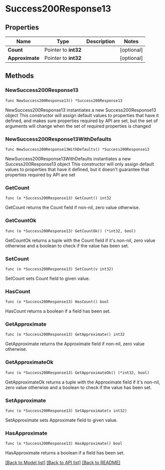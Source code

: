 # Success200Response13

## Properties

Name | Type | Description | Notes
------------ | ------------- | ------------- | -------------
**Count** | Pointer to **int32** |  | [optional] 
**Approximate** | Pointer to **int32** |  | [optional] 

## Methods

### NewSuccess200Response13

`func NewSuccess200Response13() *Success200Response13`

NewSuccess200Response13 instantiates a new Success200Response13 object
This constructor will assign default values to properties that have it defined,
and makes sure properties required by API are set, but the set of arguments
will change when the set of required properties is changed

### NewSuccess200Response13WithDefaults

`func NewSuccess200Response13WithDefaults() *Success200Response13`

NewSuccess200Response13WithDefaults instantiates a new Success200Response13 object
This constructor will only assign default values to properties that have it defined,
but it doesn't guarantee that properties required by API are set

### GetCount

`func (o *Success200Response13) GetCount() int32`

GetCount returns the Count field if non-nil, zero value otherwise.

### GetCountOk

`func (o *Success200Response13) GetCountOk() (*int32, bool)`

GetCountOk returns a tuple with the Count field if it's non-nil, zero value otherwise
and a boolean to check if the value has been set.

### SetCount

`func (o *Success200Response13) SetCount(v int32)`

SetCount sets Count field to given value.

### HasCount

`func (o *Success200Response13) HasCount() bool`

HasCount returns a boolean if a field has been set.

### GetApproximate

`func (o *Success200Response13) GetApproximate() int32`

GetApproximate returns the Approximate field if non-nil, zero value otherwise.

### GetApproximateOk

`func (o *Success200Response13) GetApproximateOk() (*int32, bool)`

GetApproximateOk returns a tuple with the Approximate field if it's non-nil, zero value otherwise
and a boolean to check if the value has been set.

### SetApproximate

`func (o *Success200Response13) SetApproximate(v int32)`

SetApproximate sets Approximate field to given value.

### HasApproximate

`func (o *Success200Response13) HasApproximate() bool`

HasApproximate returns a boolean if a field has been set.


[[Back to Model list]](../README.md#documentation-for-models) [[Back to API list]](../README.md#documentation-for-api-endpoints) [[Back to README]](../README.md)


